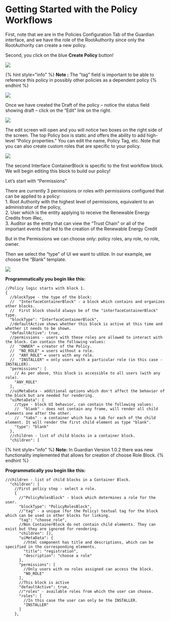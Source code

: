 # Getting Started with the Policy Workflows

First, note that we are in the Policies Configuration Tab of the Guardian interface, and we have the role of the RootAuthority since only the RootAuthority can create a new policy.

Second, you click on the blue **Create Policy** button!

![](../.gitbook/assets/PW\_1.png)

{% hint style="info" %}
**Note :** The "tag" field is important to be able to reference this policy in possibly other policies as a dependent policy
{% endhint %}

![](../.gitbook/assets/PW\_2.png)

Once we have created the Draft of the policy – notice the status field showing draft – click on the “Edit” link on the right.

![](../.gitbook/assets/PW\_3.png)

The edit screen will open and you will notice two boxes on the right side of the screen. The top Policy box is static and offers the ability to add high-level “Policy properties.” You can edit the name, Policy Tag, etc. Note that you can also create custom roles that are specific to your policy.

![](../.gitbook/assets/PW\_4.png)

The second Interface ContainerBlock is specific to the first workflow block. We will begin editing this block to build our policy!

Let’s start with “Permissions”

There are currently 3 permissions or roles with permissions configured that can be applied to a policy:\
1\. Root Authority with the highest level of permissions, equivalent to an administrator of the policy,\
2\. User which is the entity applying to receive the Renewable Energy Credits from iRec,\
3\. Auditor as the entity that can view the “Trust Chain” or all of the important events that led to the creation of the Renewable Energy Credit

But in the Permissions we can choose only: policy roles, any role, no role, owner.

Then we select the “type” of UI we want to utilize. In our example, we choose the “Blank” template.

![](../.gitbook/assets/PW\_5.png)

**Programmatically you begin like this:**

```
//Policy logic starts with block 1.
{
  //blockType - the type of the block:
  //  "InterfaceContainerBlock" - a block which contains and organizes other blocks.
  //  First block should always be of the "interfaceContainerBlock" type.
  "blockType": "InterfaceContainerBlock",
  //defaultActive shows whether this block is active at this time and whether it needs to be shown.
  "defaultActive": true,
  //permissions - users with these roles are allowed to interact with the block. Can contain the following values:
  //  "OWNER" = creator of the Policy.
  //  "NO_ROLE" = users without a role.
  //  "ANY_ROLE" = users with any role.
  //  "INSTALLER" = only users with a particular role (in this case - INSTALLER).
  "permissions": [
    // As per above, this block is accessible to all users (with any role).
    "ANY_ROLE"
  ],
  //uiMetaData - additional options which don't affect the behavior of the block but are needed for rendering.
  "uiMetaData": {
    //type - block UI behavior, can contain the following values:
    //  "blank" - does not contain any frame, will render all child elements one after the other.
    //  "tabs" - a container which has a tab for each of the child element. It will render the first child element as type "blank".
    "type": "blank"
  },
  //children - list of child blocks in a container block.
  "children": [
```

{% hint style="info" %}
**Note:** In Guardian Version 1.0.2 there was new functionality implemented that allows for creation of choose Role Block.
{% endhint %}

**Programmatically you begin like this:**

```
//children - list of child blocks in a Container Block.
  "children": [
    //First policy step - select a role.
    {
      //"PolicyRolesBlock" - block which determines a role for the user.
      "blockType": "PolicyRolesBlock",
      //"tag" - a unique (for the Policy) textual tag for the block which can be used in other blocks for linking.
      "tag": "choose_role",
      //Non ContainerBlock do not contain child elements. They can exist but they are ignored for rendering.
      "children": [],
      "uiMetaData": {
        //html component has title and descriptions, which can be specified in the corresponding elements.
        "title": "registration",
        "description": "choose a role"
      },
      "permissions": [
        //Only users with no roles assigned can access the block.
        "NO_ROLE"
      ],
      //This block is active
      "defaultActive": true,
      //"roles" - available roles from which the user can choose.
      "roles": [
        //In this case the user can only be the INSTALLER.
        "INSTALLER"
      ]
    },
```

